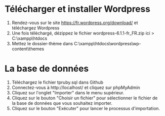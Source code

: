 # Télécharger et installer Wordpress

1. Rendez-vous sur le site https://fr.wordpress.org/download/ et téléchargez Wordpress
1. Une fois téléchargé, dézippez le fichier wordpress-6.1.1-fr_FR.zip ici > C:\xampp\htdocs
1. Mettez le dossier-thème dans C:\xampp\htdocs\wordpress\wp-content\themes

# La base de données

1. Téléchargez le fichier tpruby.sql dans Github
1. Connectez-vous à http://localhost/ et cliquez sur phpMyAdmin
1. Cliquez sur l'onglet "Importer" dans le menu supérieur.
1. Cliquez sur le bouton "Choisir un fichier" pour sélectionner le fichier de la base de données que vous souhaitez importer.
1. Cliquez sur le bouton "Exécuter" pour lancer le processus d'importation.
